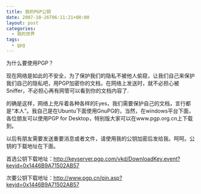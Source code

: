 ```yaml
---
title: 我的PGP公钥
date: 2007-10-26T06:11:21+00:00
layout: post
categories:
  - 我的世界
tags:
  - gpg
---
```

为什么要使用PGP？

现在网络是如此的不安全，为了保护我们的隐私不被他人偷窥，让我们自己来保护我们自己的隐私吧，用PGP加密你的文档，在网络上发送时，就不必担心被Sniffer，不必担心再有网管可以看到你的文档内容了.

的确是这样，网络上充斥着各种各样的Eyes，我们需要保护自己的文档，言行都是“本人”。我自己是在Ubuntu下面使用GnuPG的，当然，在windows平台下面，各位朋友可以使用PGP for Desktop，特别版大家可以在www.pgp.org.cn上下载到。
<!--more-->
以后有朋友需要发送重要消息或者文件，请使用我的公钥加密后发给我。呵呵。公钥的下载地址在下面。

首选公钥下载地址：<http://keyserver.pgp.com/vkd/DownloadKey.event?keyid=0x1446B9A71502AB57>

次要公钥下载地址：<http://www.pgp.cn/pin.asp?keyid=0x1446B9A71502AB57>